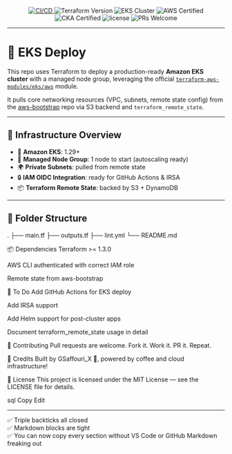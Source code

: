 <p align="center">
  <a href="https://github.com/gsaffouri/eks-deploy/actions">
    <img src="https://github.com/gsaffouri/eks-deploy/actions/workflows/lint.yml/badge.svg?branch=main&label=CI%2FCD&logo=githubactions&style=flat-square" alt="CI/CD">
  </a>
  <img src="https://img.shields.io/badge/Terraform-1.5%2B-blueviolet?logo=terraform&style=flat-square" alt="Terraform Version">
  <img src="https://img.shields.io/badge/EKS%20Cluster-Managed-blue?logo=kubernetes&style=flat-square" alt="EKS Cluster">
  <img src="https://img.shields.io/badge/AWS%20Certified-%F0%9F%94%A5-orange?style=flat-square" alt="AWS Certified">
  <img src="https://img.shields.io/badge/Certified%20CKA-%F0%9F%8F%86-blue?style=flat-square" alt="CKA Certified">
  <img src="https://img.shields.io/github/license/gsaffouri/eks-deploy?style=flat-square" alt="license">
  <img src="https://img.shields.io/badge/PRs-welcome-brightgreen.svg?style=flat-square" alt="PRs Welcome">
</p>

---

# 🎯 EKS Deploy

This repo uses Terraform to deploy a production-ready **Amazon EKS cluster** with a managed node group, leveraging the official [`terraform-aws-modules/eks/aws`](https://github.com/terraform-aws-modules/terraform-aws-eks) module.

It pulls core networking resources (VPC, subnets, remote state config) from the [aws-bootstrap](https://github.com/gsaffouri/aws-bootstrap) repo via S3 backend and `terraform_remote_state`.

---

## 🧱 Infrastructure Overview

- 🚀 **Amazon EKS**: 1.29+
- 🧠 **Managed Node Group**: 1 node to start (autoscaling ready)
- 🌍 **Private Subnets**: pulled from remote state
- 🔒 **IAM OIDC Integration**: ready for GitHub Actions & IRSA
- 📦 **Terraform Remote State**: backed by S3 + DynamoDB

---

## 📂 Folder Structure

.
├── main.tf
├── outputs.tf
├── lint.yml
└── README.md

📦 Dependencies
Terraform >= 1.3.0

AWS CLI authenticated with correct IAM role

Remote state from aws-bootstrap

🔮 To Do
 Add GitHub Actions for EKS deploy

 Add IRSA support

 Add Helm support for post-cluster apps

 Document terraform_remote_state usage in detail

 🤝 Contributing
Pull requests are welcome. Fork it. Work it. PR it. Repeat.

🧠 Credits
Built by GSaffouri_X 🦍, powered by coffee and cloud infrastructure!

📜 License
This project is licensed under the MIT License — see the LICENSE file for details.

sql
Copy
Edit

---

✅ Triple backticks all closed  
✅ Markdown blocks are tight  
✅ You can now copy every section without VS Code or GitHub Markdown freaking out